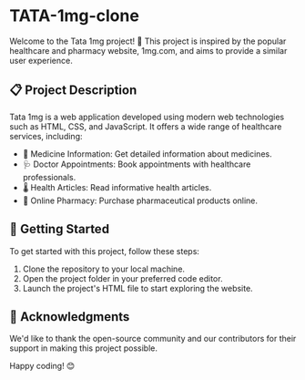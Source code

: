 # TATA-1mg-clone

Welcome to the Tata 1mg project! 🚀 This project is inspired by the popular healthcare and pharmacy website, 1mg.com, and aims to provide a similar user experience.

## 📋 Project Description

Tata 1mg is a web application developed using modern web technologies such as HTML, CSS, and JavaScript. It offers a wide range of healthcare services, including:

- 💊 Medicine Information: Get detailed information about medicines.
- 🩺 Doctor Appointments: Book appointments with healthcare professionals.
- 🌡️ Health Articles: Read informative health articles.
- 🏪 Online Pharmacy: Purchase pharmaceutical products online.

## 🚀 Getting Started

To get started with this project, follow these steps:

1. Clone the repository to your local machine.
2. Open the project folder in your preferred code editor.
3. Launch the project's HTML file to start exploring the website.



## 🙏 Acknowledgments

We'd like to thank the open-source community and our contributors for their support in making this project possible.

Happy coding! 😊
